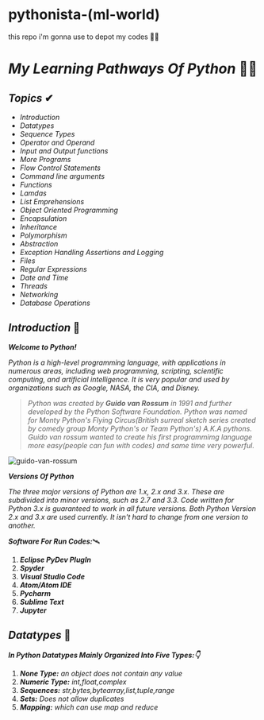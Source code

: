 # pythonista-(ml-world)
this repo i'm gonna use to depot my codes 🗽🚀

# **_My Learning Pathways Of Python_** 🐍🚀

 ## **_Topics_** ✔

* _Introduction_
* _Datatypes_
* _Sequence Types_
* _Operator and Operand_
* _Input and Output functions_
* _More Programs_
* _Flow Control Statements_
* _Command line arguments_
* _Functions_
* _Lamdas_
* _List Emprehensions_
* _Object Oriented Programming_
* _Encapsulation_
* _Inheritance_
* _Polymorphism_
* _Abstraction_
* _Exception Handling Assertions and Logging_
* _Files_
* _Regular Expressions_
* _Date and Time_
* _Threads_
* _Networking_
* _Database Operations_

## **_Introduction_** 🐸

**_Welcome to Python!_**

_Python is a high-level programming language, with applications in numerous areas, including web programming, scripting, scientific computing, and artificial intelligence._
_It is very popular and used by organizations such as Google, NASA, the CIA, and Disney._

> _Python was created by **Guido van Rossum** in 1991 and further developed by the Python Software Foundation._
> _Python was named for Monty Python's Flying Circus(British surreal sketch series created by comedy group
Monty Python's or Team Python's) A.K.A pythons._
> _Guido van rossum wanted to create his first programmimg  language more easy(people can fun with codes)
and same time very powerful._

![guido-van-rossum](https://tinyurl.com/y79bjxrn)

**_Versions Of Python_**

_The three major versions of Python are 1.x, 2.x and 3.x. These are subdivided into minor versions, such as 2.7 and 3.3._
_Code written for Python 3.x is guaranteed to work in all future versions._
_Both Python Version 2.x and 3.x are used currently._
_It isn't hard to change from one version to another._

**_Software For Run Codes:_**🛰

1. **_Eclipse PyDev PlugIn_**
2. **_Spyder_**
3. **_Visual Studio Code_**
4. **_Atom/Atom IDE_**
5. **_Pycharm_**
6. **_Sublime Text_**
7. **_Jupyter_**

## **_Datatypes_** 🦗

**_In Python Datatypes Mainly Organized Into Five Types:👇_**

1. **_None Type:_** _an object does not contain any value_
2. **_Numeric Type:_** _int,float,complex_
3. **_Sequences:_** _str,bytes,bytearray,list,tuple,range_
4. **_Sets:_** _Does not allow duplicates_
5. **_Mapping:_** _which can use map and reduce_



